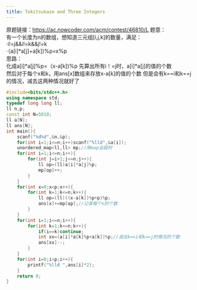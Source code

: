 ```yaml
---
title: Tokitsukaze and Three Integers
---
```

原题链接：https://ac.nowcoder.com/acm/contest/46810/L
题意：  
有一个长度为n的数组，想知道三元组[i,j,k]的数量，满足：  
·i!=j&&i!=k&&j!=k  
·（a[i]*a[j]+a[k])%p=x%p  
思路：  
化成a[i]*a[j]%p=（x-a[k])%p
先算出所有i！=j时，a[i]*a[j]的值的个数  
然后对于每个x和k，用ans[x]数组来存放x-a[k]的值的个数
但是会有k==i和k==j的情况，减去这两种情况就好了
```cpp
#include<bits/stdc++.h>
using namespace std;
typedef long long ll;
ll n,p;
const int N=5010;
ll a[N];
ll ans[N];
int main(){
	scanf("%d%d",&n,&p);
	for(int i=1;i<=n;i++)scanf("%lld",&a[i]);
	unordered_map<ll,ll> mp;//用map会超时
	for(int i=1;i<=n;i++){
		for(int j=i+1;j<=n;j++){
			ll op=(ll)a[i]*a[j]%p;
			mp[op]++;
		}
	}
	for(int x=0;x<p;x++){
		for(int k=1;k<=n;k++){
			ll op=(ll)((x-a[k])%p+p)%p;
			ans[x]+=mp[op];//记录每个x的个数
		}
	}
	for(int i=1;i<=n;i++){
		for(int k=1;k<=n;k++){
			if(i==k)continue;
			int xx=(a[i]*a[k]%p+a[k])%p;//减去k==i和k==j的情况的个数
			ans[xx]--;
		}
	}
	for(int i=0;i<p;i++){
		printf("%lld ",ans[i]*2);
	}
	return 0;
}
```
